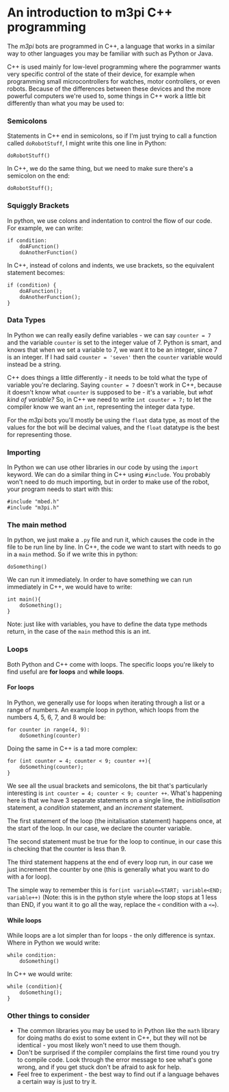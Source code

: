 An introduction to m3pi C++ programming
===

The *m3pi* bots are programmed in C++, a language that works in a similar way to other languages you may be familiar with such as Python or Java.

C++ is used mainly for low-level programming where the pogrammer wants very specific control of the state of their device, for example when programming small microcontrollers for watches, motor controllers, or even robots. Because of the differences between these devices and the more powerful computers we're used to, some things in C++ work a little bit differently than what you may be used to:

### Semicolons

Statements in C++ end in semicolons, so if I'm just trying to call a function called `doRobotStuff`, I might write this one line in Python:

`doRobotStuff()`

In C++, we do the same thing, but we need to make sure there's a semicolon on the end:

`doRobotStuff();`

### Squiggly Brackets

In python, we use colons and indentation to control the flow of our code. For example, we can write:

```
if condition:
    doAFunction()
    doAnotherFunction()
```

In C++, instead of colons and indents, we use brackets, so the equivalent statement becomes:

```
if (condition) {
    doAFunction();
    doAnotherFunction();
}
```


### Data Types
In Python we can really easily define variables - we can say `counter = 7` and the variable `counter` is set to the integer value of 7. Python is smart, and knows that when we set a variable to 7, we want it to be an integer, since 7 is an integer. If I had said `counter = 'seven'` then the `counter` variable would instead be a string.

C++ does things a little differently - it needs to be told what the type of variable you're declaring. Saying `counter = 7` doesn't work in C++, because it doesn't know what `counter` is supposed to be - it's a variable, but *what kind of variable?* So, in C++ we need to write `int counter = 7;` to let the compiler know we want an `int`, representing the integer data type.

For the *m3pi* bots you'll mostly be using the `float` data type, as most of the values for the bot will be decimal values, and the `float` datatype is the best for representing those.

### Importing

In Python we can use other libraries in our code by using the `import` keyword. We can do a similar thing in C++ using `#include`. You probably won't need to do much importing, but in order to make use of the robot, your program needs to start with this:

```
#include "mbed.h"
#include "m3pi.h"
```

### The main method

In python, we just make a `.py` file and run it, which causes the code in the file to be run line by line. In C++, the code we want to start with needs to go in a `main` method. So if we write this in python:

```
doSomething()
```

We can run it immediately. In order to have something we can run immediately in C++, we would have to write:

```
int main(){
    doSomething();
}
```

Note: just like with variables, you have to define the data type methods return, in the case of the `main` method this is an int.

### Loops

Both Python and C++ come with loops. The specific loops you're likely to find useful are **for loops** and **while loops**.

#### For loops
In Python, we generally use for loops when iterating through a list or a range of numbers. An example loop in python, which loops from the numbers 4, 5, 6, 7, and 8 would be:

```
for counter in range(4, 9):
    doSomething(counter)
```

Doing the same in C++ is a tad more complex:


```
for (int counter = 4; counter < 9; counter ++){
    doSomething(counter);
}
```

We see all the usual brackets and semicolons, the bit that's particularly interesting is `int counter = 4; counter < 9; counter ++`. What's happening here is that we have 3 separate statements on a single line, the *initialisation* statement, a *condition* statement, and an *increment* statement.

The first statement of the loop (the initalisation statement) happens once, at the start of the loop. In our case, we declare the counter variable.

The second statement must be true for the loop to continue, in our case this is checking that the counter is less than 9.

The third statement happens at the end of every loop run, in our case we just increment the counter by one (this is generally what you want to do with a for loop).

The simple way to remember this is `for(int variable=START; variable<END; variable++)` (Note: this is in the python style where the loop stops at 1 less than END, if you want it to go all the way, replace the `<` condition with a `<=`).

#### While loops
While loops are a lot simpler than for loops - the only difference is syntax. Where in Python we would write:

```
while condition:
    doSomething()
```

In C++ we would write:

```
while (condition){
    doSomething();
}
```

### Other things to consider
- The common libraries you may be used to in Python like the `math` library for doing maths do exist to some extent in C++, but they will not be identical - you most likely won't need to use them though.
- Don't be surprised if the compiler complains the first time round you try to compile code. Look through the error message to see what's gone wrong, and if you get stuck don't be afraid to ask for help.
- Feel free to experiment - the best way to find out if a language behaves a certain way is just to try it.
